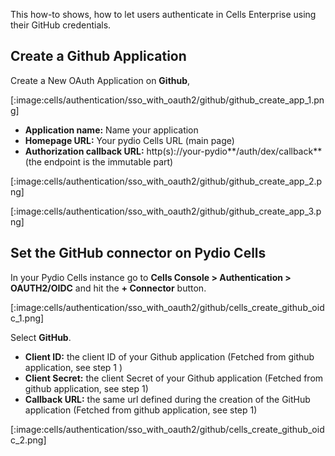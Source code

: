 This how-to shows, how to let users authenticate in Cells Enterprise using their GitHub credentials.

## Create a Github Application

Create a New OAuth Application on **Github**,

[:image:cells/authentication/sso_with_oauth2/github/github_create_app_1.png]

- **Application name:** Name your application
- **Homepage URL:** Your pydio Cells URL (main page)
- **Authorization callback URL:** http(s)://your-pydio**/auth/dex/callback** (the endpoint is the immutable part)

[:image:cells/authentication/sso_with_oauth2/github/github_create_app_2.png]

[:image:cells/authentication/sso_with_oauth2/github/github_create_app_3.png]

## Set the GitHub connector on Pydio Cells

In your Pydio Cells instance go to **Cells Console > Authentication > OAUTH2/OIDC** and hit the **+ Connector** button.

[:image:cells/authentication/sso_with_oauth2/github/cells_create_github_oidc_1.png]

Select **GitHub**.

- **Client ID:** the client ID of your Github application (Fetched from github application, see step 1 )
- **Client Secret:** the client Secret of your Github application (Fetched from github application, see step 1)
- **Callback URL:** the same url defined during the creation of the GitHub application (Fetched from github application, see step 1)

[:image:cells/authentication/sso_with_oauth2/github/cells_create_github_oidc_2.png]